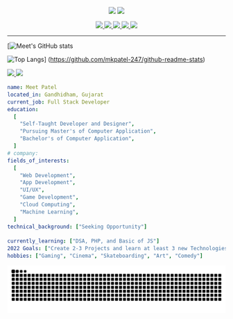 <!-- - 👋 Hi, I’m @mkpatel-247
- 👀 I’m interested in cp, projects and help others in there project
- 🌱 I’m currently learning PHP, Javascript, etc...
- 💞️ I’m looking to collaborate on different projects and help others...
- 📫 Reach me on LinkedIn(https://www.linkedin.com/in/meet-patel247/) -->

<p align="center">
  <img src="https://capsule-render.vercel.app/api?section=header&type=waving&text=Meet%20Patel&animation=fadeIn&color=gradient&height=100&texBg=true"/>
  <img src="https://capsule-render.vercel.app/api?section=header&type=transparent&text=Connect%20With%20Me&animation=fadeIn&color=gradient&customColorList=0,12,2,5,30&height=100&texBg=true"/>
  <p align="center">
<a href="#">
  <img height="50" src="https://user-images.githubusercontent.com/46517096/166972883-f5f1d88c-0246-4374-88ac-ded0f2cf0699.png"/>
</a>
<a href="https://in.linkedin.com/in/meet-patel247">
  <img height="50" src="https://user-images.githubusercontent.com/46517096/166973395-19676cd8-f8ec-4abf-83ff-da8243505b82.png"/>
</a>
<!-- <a href="https://thepiyushmalhotra.medium.com/">
  <img height="50" src="https://user-images.githubusercontent.com/46517096/166973962-d05d145a-b6a0-4643-bd3d-5ac845679367.png"/>
</a> -->
<a href="https://dev.to/thepiyushmalhotra">
  <img height="50" src="https://user-images.githubusercontent.com/46517096/166974096-7aeecad4-483e-4c85-983f-f4b37b3f794e.png"/>
</a>
<a href="https://twitter.com/Ipiyushmalhotra">
  <img height="50" src="https://user-images.githubusercontent.com/46517096/166974271-91dfa250-d70b-4cb9-8707-f1bda1b708c3.png"/>
</a>
<a href="https://www.instagram.com/thepiyushmalhotra/">
  <img height="50" src="https://user-images.githubusercontent.com/46517096/166974368-9798f39f-1f46-499c-b14e-81f0a3f83a06.png"/>
</a>
</p>

  <hr>
</p>

[![Meet's GitHub stats](https://github-readme-stats.vercel.app/api?username=mkpatel-247&show_icons=true&theme=transparent)

![Top Langs](https://github-readme-stats.vercel.app/api/top-langs/?username=mkpatel-247&langs_count=5)]
(https://github.com/mkpatel-247/github-readme-stats)

<a href="https://github.com/thepiyushmalhotra">
  <img height="180em" src="https://github-readme-stats.vercel.app/api?username=mkpatel-247&theme=transparent&show_icons=true" />
  <img height="180em" src="https://github-readme-stats.vercel.app/api/top-langs/?username=mkpatel-247&theme=transparent&layout=compact" />
</a>

```yaml
name: Meet Patel
located_in: Gandhidham, Gujarat
current_job: Full Stack Developer
education:
  [
    "Self-Taught Developer and Designer",
    "Pursuing Master's of Computer Application",
    "Bachelor's of Computer Application",
  ]
# company:
fields_of_interests:
  [
    "Web Development",
    "App Development",
    "UI/UX",
    "Game Development",
    "Cloud Computing",
    "Machine Learning",
  ]
technical_background: ["Seeking Opportunity"]

currently_learning: ["DSA, PHP, and Basic of JS"]
2022 Goals: ["Create 2-3 Projects and learn at least 3 new Technologies."]
hobbies: ["Gaming", "Cinema", "Skateboarding", "Art", "Comedy"]
```

![Snake animation](https://github.com/mkpatel-247/mkpatel-247/blob/output/github-contribution-grid-snake.svg)

<!---
mkpatel-247/mkpatel-247 is a ✨ special ✨ repository because its `README.md` (this file) appears on your GitHub profile.
You can click the Preview link to take a look at your changes.
--->
